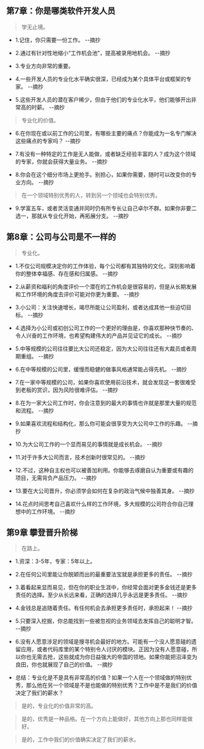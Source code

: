 ## 第7章：你是哪类软件开发人员

>学无止境。

- 1.记住，你只需要一份工作。 --摘抄

- 2.通过有针对性地缩小“工作机会池”，提高被录用地机会。 --摘抄

- 3.专业方向非常的重要。

- 4.一些开发人员的专业化水平确实很深，已经成为某个具体平台或框架的专家。 --摘抄

- 5.这些开发人员的潜在客户稀少，但由于他们的专业化水平，他们能够开出非常高的时薪。 --摘抄

>专业化的价值。

- 6.在你现在或以前工作的公司里，有哪些主要的痛点？你能成为一名专门解决这些痛点的专家吗？ --摘抄

- 7.有没有一种特定的工作是无人能做，或者缺乏经验丰富的人？成为这个领域的专家，你就会获得大量业务。 --摘抄

- 8.你会在这个细分市场上更抢手。别担心，如果你需要，随时可以改变你的专业方向。 --摘抄

>在一个领域特别优秀的人，转到另一个领域也会特别优秀。

- 9.学富五车，或者灵活变通并同时仍有所专长让自己卓尔不群。如果你非要二选一，那就从专业化开始，再拓展分支。 --摘抄

## 第8章：公司与公司是不一样的

>专业化。

- 1.不仅公司规模决定你的工作体验，每个公司都有其独特的文化，深刻影响着你的整体幸福感、存在感和归属感。 --摘抄

- 2.从薪资和福利的角度评价一个潜在的工作机会是很容易的，但是从长期发展和工作环境的角度去评价可能对你更为重要。 --摘抄

- 3.小公司：关注快速增长，竭尽所能让公司盈利，或者达成其他一些迫切目标。 --摘抄

- 4.选择为小公司或初创公司工作的一个更好的理由是，你喜欢那种快节奏的、令人兴奋的工作环境，也希望构建伟大的产品并见证它的成长。 --摘抄

- 5.中等规模的公司往往要比大公司还稳定，因为大公司往往还有大裁员或者周期重组。 --摘抄

- 6.在中等规模的公司里，缓慢而稳健的做事风格通常能占得先机。 --摘抄

- 7.在一家中等规模的公司，如果你喜欢使用前沿技术，就会发现这一套很难受到老板的赏识，因为风险很难评估。 --摘抄

- 8.在为一家大公司工作时，你会注意到的最大的事情也许就是那里大量的规范和流程。 --摘抄

- 9.如果喜欢流程和结构化，那么你可能会很享受为大公司中工作的乐趣。 --摘抄

- 10.为大公司工作的一个显而易见的事情就是成长机会。 --摘抄

- 11.对于许多大公司而言，技术创新时很常见的。 --摘抄

- 12.不过，这种自主权也可以被善加利用。你能够去琢磨自认为重要或有趣的项目，无需背负产品压力。 --摘抄

- 13.要在大公司晋升，你必须学会如何在复杂的政治气候中独善其身。 --摘抄

- 14.花点时间思考自己喜欢什么样的工作环境，多大规模的公司符合你自己理想中的工作环境。 --摘抄

## 第9章 攀登晋升阶梯

>在路上。

- 1.资深：3-5年，专家：5年以上。

- 2.在任何公司里能让你脱颖而出的最重要法宝就是承担更多的责任。 --摘抄

- 3.着看起来显而易见，但在你的职业生涯中，你经常会面对更多金钱还是更多责任的选择。至少从长远来看，正确的选择几乎永远是更多责任。 --摘抄

- 4.金钱总是追随着责任。有任何机会去承担更多责任时，承担起来！ --摘抄

- 5.只要深入挖掘，你总能找到一些被忽视的业务领域去发挥自己的聪明才智。 --摘抄

- 6.没有人愿意涉足的领域是搜寻机会最好的地方。可能有一个没人愿意碰的遗留应用，或者代码库里的某个特别令人讨厌的模块。正因为没有人愿意碰，所以你也无需去抢，这些就成为你日益强大的帝国的领地。如果你能把沼泽变为良田，你也就展现了自己的价值。 --摘抄

- 总结：专业化是不是具有非常高的价值？如果一个人在一个领域做的特别优秀，那么他在另一个领域是不是也能做的特别优秀？工作中是不是我们的价值决定了我们的薪水？

>是的，专业化的价值非常的高。

>是的，优秀是一种品格。在一个方向上能做好，其他方向上那也同样能做好。

>是的，工作中我们的价值确实决定了我们的薪水。
